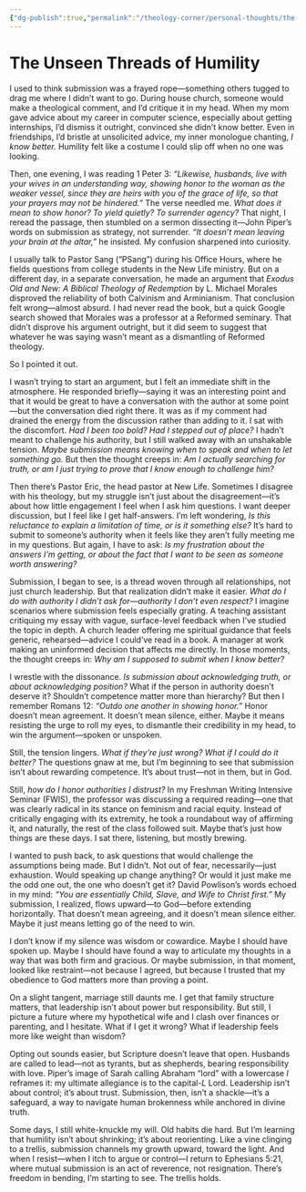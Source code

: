 ```yaml
---
{"dg-publish":true,"permalink":"/theology-corner/personal-thoughts/the-unseen-threads-of-humility/"}
---
```


# The Unseen Threads of Humility  

I used to think submission was a frayed rope—something others tugged to drag me where I didn’t want to go. During house church, someone would make a theological comment, and I’d critique it in my head. When my mom gave advice about my career in computer science, especially about getting internships, I’d dismiss it outright, convinced she didn’t know better. Even in friendships, I’d bristle at unsolicited advice, my inner monologue chanting, *I know better.* Humility felt like a costume I could slip off when no one was looking.  

Then, one evening, I was reading 1 Peter 3: *“Likewise, husbands, live with your wives in an understanding way, showing honor to the woman as the weaker vessel, since they are heirs with you of the grace of life, so that your prayers may not be hindered.”* The verse needled me. *What does it mean to show honor? To yield quietly? To surrender agency?* That night, I reread the passage, then stumbled on a sermon dissecting it—John Piper’s words on submission as strategy, not surrender. *“It doesn’t mean leaving your brain at the altar,”* he insisted. My confusion sharpened into curiosity.  

I usually talk to Pastor Sang (“PSang”) during his Office Hours, where he fields questions from college students in the New Life ministry. But on a different day, in a separate conversation, he made an argument that _Exodus Old and New: A Biblical Theology of Redemption_ by L. Michael Morales disproved the reliability of both Calvinism and Arminianism. That conclusion felt wrong—almost absurd. I had never read the book, but a quick Google search showed that Morales was a professor at a Reformed seminary. That didn’t disprove his argument outright, but it did seem to suggest that whatever he was saying wasn’t meant as a dismantling of Reformed theology.

So I pointed it out.

I wasn’t trying to start an argument, but I felt an immediate shift in the atmosphere. He responded briefly—saying it was an interesting point and that it would be great to have a conversation with the author at some point—but the conversation died right there. It was as if my comment had drained the energy from the discussion rather than adding to it. I sat with the discomfort. _Had I been too bold? Had I stepped out of place?_ I hadn’t meant to challenge his authority, but I still walked away with an unshakable tension. _Maybe submission means knowing when to speak and when to let something go._ But then the thought creeps in: _Am I actually searching for truth, or am I just trying to prove that I know enough to challenge him?_

Then there’s Pastor Eric, the head pastor at New Life. Sometimes I disagree with his theology, but my struggle isn’t just about the disagreement—it’s about how little engagement I feel when I ask him questions. I want deeper discussion, but I feel like I get half-answers. I’m left wondering, *Is this reluctance to explain a limitation of time, or is it something else?* It’s hard to submit to someone’s authority when it feels like they aren’t fully meeting me in my questions. But again, I have to ask: *Is my frustration about the answers I’m getting, or about the fact that I want to be seen as someone worth answering?*  

Submission, I began to see, is a thread woven through all relationships, not just church leadership. But that realization didn’t make it easier. *What do I do with authority I didn’t ask for—authority I don’t even respect?* I imagine scenarios where submission feels especially grating. A teaching assistant critiquing my essay with vague, surface-level feedback when I’ve studied the topic in depth. A church leader offering me spiritual guidance that feels generic, rehearsed—advice I could’ve read in a book. A manager at work making an uninformed decision that affects me directly. In those moments, the thought creeps in: *Why am I supposed to submit when I know better?*  

I wrestle with the dissonance. *Is submission about acknowledging truth, or about acknowledging position?* What if the person in authority doesn’t deserve it? Shouldn’t competence matter more than hierarchy? But then I remember Romans 12: *“Outdo one another in showing honor.”* Honor doesn’t mean agreement. It doesn’t mean silence, either. Maybe it means resisting the urge to roll my eyes, to dismantle their credibility in my head, to win the argument—spoken or unspoken.  

Still, the tension lingers. *What if they’re just wrong? What if I could do it better?* The questions gnaw at me, but I’m beginning to see that submission isn’t about rewarding competence. It’s about trust—not in them, but in God.  

Still, *how do I honor authorities I distrust?* In my Freshman Writing Intensive Seminar (FWIS), the professor was discussing a required reading—one that was clearly radical in its stance on feminism and racial equity. Instead of critically engaging with its extremity, he took a roundabout way of affirming it, and naturally, the rest of the class followed suit. Maybe that’s just how things are these days. I sat there, listening, but mostly brewing.  

I wanted to push back, to ask questions that would challenge the assumptions being made. But I didn’t. Not out of fear, necessarily—just exhaustion. Would speaking up change anything? Or would it just make me the odd one out, the one who doesn’t get it? David Powlison’s words echoed in my mind: *“You are essentially Child, Slave, and Wife to Christ first.”* My submission, I realized, flows upward—to God—before extending horizontally. That doesn’t mean agreeing, and it doesn’t mean silence either. Maybe it just means letting go of the need to win.  

I don’t know if my silence was wisdom or cowardice. Maybe I should have spoken up. Maybe I should have found a way to articulate my thoughts in a way that was both firm and gracious. Or maybe submission, in that moment, looked like restraint—not because I agreed, but because I trusted that my obedience to God matters more than proving a point.  

On a slight tangent, marriage still daunts me. I get that family structure matters, that leadership isn’t about power but responsibility. But still, I picture a future where my hypothetical wife and I clash over finances or parenting, and I hesitate. What if I get it wrong? What if leadership feels more like weight than wisdom?

Opting out sounds easier, but Scripture doesn’t leave that open. Husbands are called to lead—not as tyrants, but as shepherds, bearing responsibility with love. Piper’s image of Sarah calling Abraham “lord” with a lowercase _l_ reframes it: my ultimate allegiance is to the capital-_L_ Lord. Leadership isn’t about control; it’s about trust. Submission, then, isn’t a shackle—it’s a safeguard, a way to navigate human brokenness while anchored in divine truth.

Some days, I still white-knuckle my will. Old habits die hard. But I’m learning that humility isn’t about shrinking; it’s about reorienting. Like a vine clinging to a trellis, submission channels my growth upward, toward the light. And when I resist—when I itch to argue or control—I return to Ephesians 5:21, where mutual submission is an act of reverence, not resignation. There’s freedom in bending, I’m starting to see. The trellis holds.  